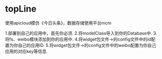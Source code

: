 # topLine
使用apicloud模仿《今日头条》，数据存储使用平台mcm

1.部署到自己的应用中，首先你必须. 
2.将modelClass导入到你的Database中. 
3.将fs、weibo模块添加到你的应用中. 
4.将widget包文件->的config文件中的id配置为你自己的应用ID. 
5.将widget包文件->的config文件中的weibo配置为你自己应用的对应key等信息. 
